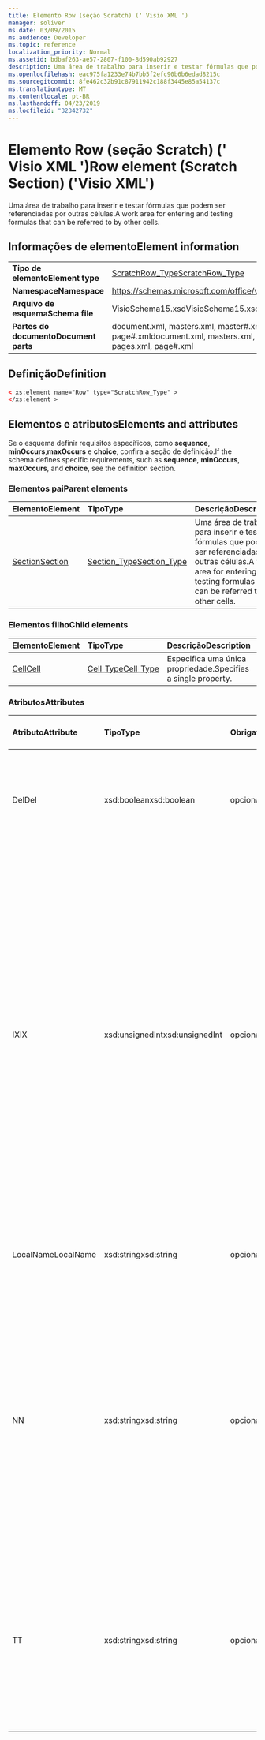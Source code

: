 ```yaml
---
title: Elemento Row (seção Scratch) (' Visio XML ')
manager: soliver
ms.date: 03/09/2015
ms.audience: Developer
ms.topic: reference
localization_priority: Normal
ms.assetid: bdbaf263-ae57-2807-f100-8d590ab92927
description: Uma área de trabalho para inserir e testar fórmulas que podem ser referenciadas por outras células.
ms.openlocfilehash: eac975fa1233e74b7bb5f2efc90b6b6edad8215c
ms.sourcegitcommit: 8fe462c32b91c87911942c188f3445e85a54137c
ms.translationtype: MT
ms.contentlocale: pt-BR
ms.lasthandoff: 04/23/2019
ms.locfileid: "32342732"
---
```

# <a name="row-element-scratch-section-visio-xml"></a><span data-ttu-id="f24ad-103">Elemento Row (seção Scratch) (' Visio XML ')</span><span class="sxs-lookup"><span data-stu-id="f24ad-103">Row element (Scratch Section) ('Visio XML')</span></span>

<span data-ttu-id="f24ad-104">Uma área de trabalho para inserir e testar fórmulas que podem ser referenciadas por outras células.</span><span class="sxs-lookup"><span data-stu-id="f24ad-104">A work area for entering and testing formulas that can be referred to by other cells.</span></span>
  
## <a name="element-information"></a><span data-ttu-id="f24ad-105">Informações de elemento</span><span class="sxs-lookup"><span data-stu-id="f24ad-105">Element information</span></span>

|||
|:-----|:-----|
|<span data-ttu-id="f24ad-106">**Tipo de elemento**</span><span class="sxs-lookup"><span data-stu-id="f24ad-106">**Element type**</span></span> <br/> |[<span data-ttu-id="f24ad-107">ScratchRow_Type</span><span class="sxs-lookup"><span data-stu-id="f24ad-107">ScratchRow_Type</span></span>](scratchrow_type-complextypevisio-xml.md) <br/> |
|<span data-ttu-id="f24ad-108">**Namespace**</span><span class="sxs-lookup"><span data-stu-id="f24ad-108">**Namespace**</span></span> <br/> |https://schemas.microsoft.com/office/visio/2012/main  <br/> |
|<span data-ttu-id="f24ad-109">**Arquivo de esquema**</span><span class="sxs-lookup"><span data-stu-id="f24ad-109">**Schema file**</span></span> <br/> |<span data-ttu-id="f24ad-110">VisioSchema15.xsd</span><span class="sxs-lookup"><span data-stu-id="f24ad-110">VisioSchema15.xsd</span></span>  <br/> |
|<span data-ttu-id="f24ad-111">**Partes do documento**</span><span class="sxs-lookup"><span data-stu-id="f24ad-111">**Document parts**</span></span> <br/> |<span data-ttu-id="f24ad-112">document.xml, masters.xml, master#.xml, pages.xml, page#.xml</span><span class="sxs-lookup"><span data-stu-id="f24ad-112">document.xml, masters.xml, master#.xml, pages.xml, page#.xml</span></span>  <br/> |
   
## <a name="definition"></a><span data-ttu-id="f24ad-113">Definição</span><span class="sxs-lookup"><span data-stu-id="f24ad-113">Definition</span></span>

```XML
< xs:element name="Row" type="ScratchRow_Type" >
</xs:element >
```

## <a name="elements-and-attributes"></a><span data-ttu-id="f24ad-114">Elementos e atributos</span><span class="sxs-lookup"><span data-stu-id="f24ad-114">Elements and attributes</span></span>

<span data-ttu-id="f24ad-115">Se o esquema definir requisitos específicos, como **sequence**, **minOccurs**,**maxOccurs** e **choice**, confira a seção de definição.</span><span class="sxs-lookup"><span data-stu-id="f24ad-115">If the schema defines specific requirements, such as **sequence**, **minOccurs**, **maxOccurs**, and **choice**, see the definition section.</span></span> 
  
### <a name="parent-elements"></a><span data-ttu-id="f24ad-116">Elementos pai</span><span class="sxs-lookup"><span data-stu-id="f24ad-116">Parent elements</span></span>

|<span data-ttu-id="f24ad-117">**Elemento**</span><span class="sxs-lookup"><span data-stu-id="f24ad-117">**Element**</span></span>|<span data-ttu-id="f24ad-118">**Tipo**</span><span class="sxs-lookup"><span data-stu-id="f24ad-118">**Type**</span></span>|<span data-ttu-id="f24ad-119">**Descrição**</span><span class="sxs-lookup"><span data-stu-id="f24ad-119">**Description**</span></span>|
|:-----|:-----|:-----|
|[<span data-ttu-id="f24ad-120">Section</span><span class="sxs-lookup"><span data-stu-id="f24ad-120">Section</span></span>](section-element-sheet_type-complextypevisio-xml.md) <br/> |[<span data-ttu-id="f24ad-121">Section_Type</span><span class="sxs-lookup"><span data-stu-id="f24ad-121">Section_Type</span></span>](section_type-complextypevisio-xml.md) <br/> |<span data-ttu-id="f24ad-122">Uma área de trabalho para inserir e testar fórmulas que podem ser referenciadas por outras células.</span><span class="sxs-lookup"><span data-stu-id="f24ad-122">A work area for entering and testing formulas that can be referred to by other cells.</span></span>  <br/> |
   
### <a name="child-elements"></a><span data-ttu-id="f24ad-123">Elementos filho</span><span class="sxs-lookup"><span data-stu-id="f24ad-123">Child elements</span></span>

|<span data-ttu-id="f24ad-124">**Elemento**</span><span class="sxs-lookup"><span data-stu-id="f24ad-124">**Element**</span></span>|<span data-ttu-id="f24ad-125">**Tipo**</span><span class="sxs-lookup"><span data-stu-id="f24ad-125">**Type**</span></span>|<span data-ttu-id="f24ad-126">**Descrição**</span><span class="sxs-lookup"><span data-stu-id="f24ad-126">**Description**</span></span>|
|:-----|:-----|:-----|
|[<span data-ttu-id="f24ad-127">Cell</span><span class="sxs-lookup"><span data-stu-id="f24ad-127">Cell</span></span>](cell-element-scratch-sectionvisio-xml.md) <br/> |[<span data-ttu-id="f24ad-128">Cell_Type</span><span class="sxs-lookup"><span data-stu-id="f24ad-128">Cell_Type</span></span>](cell_type-complextypevisio-xml.md) <br/> |<span data-ttu-id="f24ad-129">Especifica uma única propriedade.</span><span class="sxs-lookup"><span data-stu-id="f24ad-129">Specifies a single property.</span></span>  <br/> |
   
### <a name="attributes"></a><span data-ttu-id="f24ad-130">Atributos</span><span class="sxs-lookup"><span data-stu-id="f24ad-130">Attributes</span></span>

|<span data-ttu-id="f24ad-131">**Atributo**</span><span class="sxs-lookup"><span data-stu-id="f24ad-131">**Attribute**</span></span>|<span data-ttu-id="f24ad-132">**Tipo**</span><span class="sxs-lookup"><span data-stu-id="f24ad-132">**Type**</span></span>|<span data-ttu-id="f24ad-133">**Obrigatório**</span><span class="sxs-lookup"><span data-stu-id="f24ad-133">**Required**</span></span>|<span data-ttu-id="f24ad-134">**Descrição**</span><span class="sxs-lookup"><span data-stu-id="f24ad-134">**Description**</span></span>|<span data-ttu-id="f24ad-135">**Valores possíveis**</span><span class="sxs-lookup"><span data-stu-id="f24ad-135">**Possible values**</span></span>|
|:-----|:-----|:-----|:-----|:-----|
|<span data-ttu-id="f24ad-136">Del</span><span class="sxs-lookup"><span data-stu-id="f24ad-136">Del</span></span>  <br/> |<span data-ttu-id="f24ad-137">xsd:boolean</span><span class="sxs-lookup"><span data-stu-id="f24ad-137">xsd:boolean</span></span>  <br/> |<span data-ttu-id="f24ad-138">opcional</span><span class="sxs-lookup"><span data-stu-id="f24ad-138">optional</span></span>  <br/> |<span data-ttu-id="f24ad-139">Especifica se uma linha que seria herdada de uma forma mestra foi excluída.</span><span class="sxs-lookup"><span data-stu-id="f24ad-139">Specifies whether a row that would otherwise be inherited from a master shape has been deleted.</span></span>  <br/> |<span data-ttu-id="f24ad-140">Valores do tipo xsd:boolean.</span><span class="sxs-lookup"><span data-stu-id="f24ad-140">Values of the xsd:boolean type.</span></span>  <br/> |
|<span data-ttu-id="f24ad-141">IX</span><span class="sxs-lookup"><span data-stu-id="f24ad-141">IX</span></span>  <br/> |<span data-ttu-id="f24ad-142">xsd:unsignedInt</span><span class="sxs-lookup"><span data-stu-id="f24ad-142">xsd:unsignedInt</span></span>  <br/> |<span data-ttu-id="f24ad-143">opcional</span><span class="sxs-lookup"><span data-stu-id="f24ad-143">optional</span></span>  <br/> |<span data-ttu-id="f24ad-144">Especifica o identificador baseado em um da linha.</span><span class="sxs-lookup"><span data-stu-id="f24ad-144">Specifies the one-based identifier for the row.</span></span> <span data-ttu-id="f24ad-145">Ele deve ser unqiue e maior que outros identificadores na mesma seção. O atributo IX é usado somente para as seções caractere, conexão, campo, FillGradient, geometria, camada, LineGradient, parágrafo, revisor, rabisco e guias.</span><span class="sxs-lookup"><span data-stu-id="f24ad-145">It should be unqiue and greater than other identifiers in the same section.The IX attribute is only used for the Character, Connection, Field, FillGradient, Geometry, Layer, LineGradient, Paragraph, Reviewer, Scratch, and Tabs sections.</span></span> <span data-ttu-id="f24ad-146">Uma linha pode ter apenas um dos atributos IX ou N.</span><span class="sxs-lookup"><span data-stu-id="f24ad-146">A row can only have one of the IX or N attributes.</span></span>  <br/> |<span data-ttu-id="f24ad-147">Valores do tipo xsd:unsignedInt.</span><span class="sxs-lookup"><span data-stu-id="f24ad-147">Values of the xsd:unsignedInt type.</span></span>  <br/> |
|<span data-ttu-id="f24ad-148">LocalName</span><span class="sxs-lookup"><span data-stu-id="f24ad-148">LocalName</span></span>  <br/> |<span data-ttu-id="f24ad-149">xsd:string</span><span class="sxs-lookup"><span data-stu-id="f24ad-149">xsd:string</span></span>  <br/> |<span data-ttu-id="f24ad-150">opcional</span><span class="sxs-lookup"><span data-stu-id="f24ad-150">optional</span></span>  <br/> |<span data-ttu-id="f24ad-151">Especifica o nome exclusivo dependente de idioma da linha.</span><span class="sxs-lookup"><span data-stu-id="f24ad-151">Specifies the unique language-dependent name of the row.</span></span>  <br/> |<span data-ttu-id="f24ad-152">Valores do tipo xsd:string.</span><span class="sxs-lookup"><span data-stu-id="f24ad-152">Values of the xsd:string type.</span></span>  <br/> |
|<span data-ttu-id="f24ad-153">N</span><span class="sxs-lookup"><span data-stu-id="f24ad-153">N</span></span>  <br/> |<span data-ttu-id="f24ad-154">xsd:string</span><span class="sxs-lookup"><span data-stu-id="f24ad-154">xsd:string</span></span>  <br/> |<span data-ttu-id="f24ad-155">opcional</span><span class="sxs-lookup"><span data-stu-id="f24ad-155">optional</span></span>  <br/> |<span data-ttu-id="f24ad-156">Especifica o nome exclusivo independente do idioma da linha. O atributo N é usado apenas para as seções usuário, propriedade, ações, controle, conexão, hiperlink e ActionTag.</span><span class="sxs-lookup"><span data-stu-id="f24ad-156">Specifies the unique language-independent name of the row.The N attribute is only used for the User, Property, Actions, Control, Connection, Hyperlink, and ActionTag sections.</span></span> <span data-ttu-id="f24ad-157">Uma linha pode ter apenas um dos atributos IX ou N.</span><span class="sxs-lookup"><span data-stu-id="f24ad-157">A row can only have one of the IX or N attributes.</span></span>  <br/> |<span data-ttu-id="f24ad-158">Valores do tipo xsd:string.</span><span class="sxs-lookup"><span data-stu-id="f24ad-158">Values of the xsd:string type.</span></span>  <br/> |
|<span data-ttu-id="f24ad-159">T</span><span class="sxs-lookup"><span data-stu-id="f24ad-159">T</span></span>  <br/> |<span data-ttu-id="f24ad-160">xsd:string</span><span class="sxs-lookup"><span data-stu-id="f24ad-160">xsd:string</span></span>  <br/> |<span data-ttu-id="f24ad-161">opcional</span><span class="sxs-lookup"><span data-stu-id="f24ad-161">optional</span></span>  <br/> |<span data-ttu-id="f24ad-162">Especifica o tipo de caminho geométrico representado pela linha e usado na visualização de geometria.</span><span class="sxs-lookup"><span data-stu-id="f24ad-162">Specifies the type of the geometric path represented by the row and used in geometry visualization.</span></span> <span data-ttu-id="f24ad-163">O atributo T é usado apenas para a seção Geometry.</span><span class="sxs-lookup"><span data-stu-id="f24ad-163">The T attribute is only used for the Geometry section.</span></span>  <br/> |<span data-ttu-id="f24ad-164">Valores do tipo xsd:string.</span><span class="sxs-lookup"><span data-stu-id="f24ad-164">Values of the xsd:string type.</span></span>  <br/> |
   

